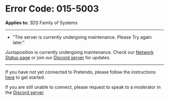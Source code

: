 # Error Code: 015-5003
**Applies to:** 3DS Family of Systems

---

- "The server is currently undergoing maintenance. Please Try again later."

Juxtaposition is currently undergoing maintenance. Check our [Network Status page](https://stats.uptimerobot.com/R7E4wiGjJq) or join our [Discord server](https://invite.gg/pretendo) for updates.

---

If you have not yet connected to Pretendo, please follow the instructions [here](/docs/install) to get started.

If you are still unable to connect, please request to speak to a moderator in the [Discord server](https://invite.gg/pretendo).

